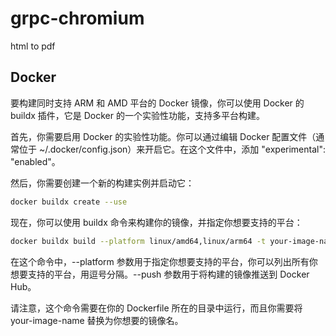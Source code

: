 # grpc-chromium

html to pdf


## Docker

要构建同时支持 ARM 和 AMD 平台的 Docker 镜像，你可以使用 Docker 的 buildx 插件，它是 Docker 的一个实验性功能，支持多平台构建。

首先，你需要启用 Docker 的实验性功能。你可以通过编辑 Docker 配置文件（通常位于 ~/.docker/config.json）来开启它。在这个文件中，添加 "experimental": "enabled"。

然后，你需要创建一个新的构建实例并启动它：
```bash
docker buildx create --use
```

现在，你可以使用 buildx 命令来构建你的镜像，并指定你想要支持的平台：
```bash
docker buildx build --platform linux/amd64,linux/arm64 -t your-image-name . --push
```
在这个命令中，--platform 参数用于指定你想要支持的平台，你可以列出所有你想要支持的平台，用逗号分隔。--push 参数用于将构建的镜像推送到 Docker Hub。

请注意，这个命令需要在你的 Dockerfile 所在的目录中运行，而且你需要将 your-image-name 替换为你想要的镜像名。
